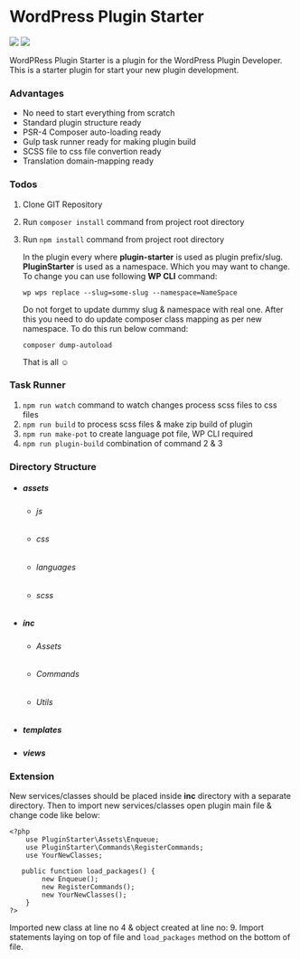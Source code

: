 # WordPress Plugin Starter
![](https://img.shields.io/badge/Required-PHP%20%3E%3D7.1-blue) ![](https://img.shields.io/badge/Tested%20up%20to-WordPress%206.1-brightgreen)

WordPRess Plugin Starter is a plugin for the WordPress Plugin Developer. This is a  starter plugin for start your new plugin development.

### Advantages
- No need to start everything from scratch
- Standard plugin structure ready
- PSR-4 Composer auto-loading ready
- Gulp task runner ready for making plugin build
- SCSS file to css file convertion ready
- Translation domain-mapping ready

### Todos
1. Clone GIT Repository
2. Run `composer install` command from project root directory
3. Run `npm install` command from project root directory

	In the plugin every where **plugin-starter** is used as plugin prefix/slug. **PluginStarter** is used as a namespace. Which you may want to change. To change you can use following **WP CLI** command:

	`wp wps replace --slug=some-slug --namespace=NameSpace`

	Do not forget to update dummy slug & namespace with real one. After this you need to do update composer class mapping as per new namespace. To do this run below command:

	`composer dump-autoload`

	That is all :relaxed:

### Task Runner
1. `npm run watch` command to watch changes process scss files to css files
2. `npm run build` to process scss files & make zip build of plugin
3. `npm run make-pot` to create language pot file, WP CLI required
4. `npm run plugin-build` combination of command 2 & 3

### Directory Structure
- ##### assets
	- ###### js
	- ###### css
	- ###### languages
	- ###### scss
- ##### inc
	- ###### Assets
	- ###### Commands
	- ###### Utils
- ##### templates
- ##### views

### Extension
New services/classes should be placed inside **inc**  directory with a separate directory. Then to import new services/classes open plugin main file & change code like below:

    <?php
        use PluginStarter\Assets\Enqueue;
        use PluginStarter\Commands\RegisterCommands;
		use YourNewClasses;

	   public function load_packages() {
			new Enqueue();
			new RegisterCommands();
			new YourNewClasses();
		}
    ?>
    

Imported new class at line no 4 & object created at line no: 9. Import statements laying on top of file and `load_packages` method on the bottom of file.
